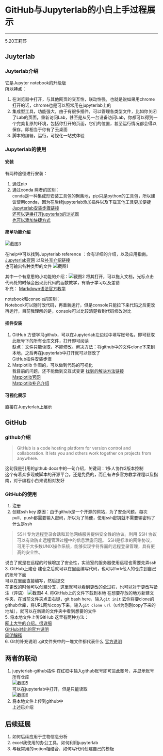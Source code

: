 # GitHub与Jupyterlab的小白上手过程展示
***
5.20王莉莎


## Juyterlab
### Juyterlab介绍
它是Jupyter notebook的升级版<br>
所以特点：<br>
1. 在浏览器中打开，与其他网页的交互性，联动性强，也就是说如果用chrome打开的话，chrome也是可以照常用在jupyterlab上的
2. 集成型工具，功能强大，由于有很多插件，可以管理各类型文件，比如你关闭了Lab的页面，重新访问Lab，甚至是从另一台设备访问Lab，你都可以得到一个完美复原的环境，包括你打开的页面，它们的位置，甚至运行情况都会得以保存。即相当于你有了云桌面
3. 脚本的编辑，运行，可视化一站式体验<br>


### Jupyterlab的使用
#### 安装
有两种途径进行安装：<br>
1. 通过pip 
2. 通过conda
两者的区别：<br>
conda是一种集成形安装工具包的聚集地，pip只是python的工具包，所以建议使用conda，因为在后续jupyterlab添加插件以及下载其他工具更加便捷<br>
[Jupyterlab安装步骤链接](https://jupyter.org/install)<br>
[还可以更换打开jupyterlab的浏览器](https://cloud.tencent.com/developer/article/1740382)<br>
[也可以添加快捷方式](https://blog.csdn.net/mark__tuwen/article/details/106030691)<br>

#### 简单功能介绍
![截图3](https://s2.loli.net/2022/05/18/7YHRNTazV6UhJjb.png "Jupyterlab界面")

在help中可以找到Jupyterlab reference ：会有详细的介绍，以及应用指南。[Jupyterlab官网](https://jupyter.org/)
以及[补充介绍链接](https://zhuanlan.zhihu.com/p/87403131)<br>
也可输出各种类型的文件
![截图1](https://s2.loli.net/2022/05/18/ogLtpe7xj9RJrTG.png "输出文件处截图")

其中一个有意思的小功能的介绍：![截图2](https://s2.loli.net/2022/05/18/9sYLNAmza7yOwQh.png "一个小功能介绍")
将其打开，可以拖入文档，光标点击代码处的时候会出现此代码的函数教学，有助于学习以及差错<br>
补充：
[Markdown语法官方教学](https://markdown.com.cn/)

notebook和console的区别：<br>
Notebook可以随时改代码，再重新运行，但是console只能拉下来代码之后更改再运行，目前我理解的是，console可以比较清楚看到代码修改对比

#### 插件安装
1. GitHub
方便学习github，可以在Jupyterlab左边栏中填写账号名，即可获取此账号下的所有仓库文件，打开即可阅读<br>
缺点：文件只能读取，不能修改。解决方法：将github中的文件clone下来到本地，之后再在jupyterlab中打开就可以修改了<br>
[GitHub插件安装步骤](https://github.com/lisa348/jupyterlab-github/blob/master/README.md)<br>
2. Matplotlib
作图的，可以做到代码的可视化<br>
我目前的问题，还不能做到交互式变更
[找到的解决方法链接](https://zhuanlan.zhihu.com/p/371673879)<br>
[Matplotlib官网](https://matplotlib.org/)<br>
[Matplotlib补充介绍](https://blog.csdn.net/qq_34859482/article/details/80617391)<br>

#### 可视化展示
直接在Jupyterlab上展示

## GitHub
### github介绍
>GitHub is a code hosting platform for version control and collaboration. It lets you and others work together on projects from anywhere.

这句我是引用的github docs中的一句介绍，关键词：1多人协作2版本控制<br>
这个有着众多现成脚本的开源平台，还是免费的，而且有许多官方教学课程以及指南，对于编程小白来说相对友好<br>
### GitHub的使用
1. 注册
2. 创建ssh key
原因：由于github是一个开源的网站，为了安全问题，每次pull、push都需要输入密码，所以为了简便，使用ssh密钥就不需要输密码了<br>
什么是ssh
>SSH 专为远程登录会话和其他网络服务提供安全性的协议。利用 SSH 协议可以有效防止远程管理过程中的信息泄露问题。
SSH是标准的网络协议，可用于大多数UNIX操作系统，能够实现字符界面的远程登录管理，具有更高的安全性。

说白了就是在远程的时候增加了安全性，实验室的服务器使用远程也需要先弄ssh
3. GitHub上建仓
建仓之后就可以在里面编写代码，也可以fork他人的仓库到自己的账号下面<br>
可以在里面直接编写，然后提交<br>
在更改的时候可以创建分支，这里就可以看到更改的全过程，也可以对于更改写备注（评语）
![截图4](https://s2.loli.net/2022/05/18/HeGuf7DWsyaqIE9.png "GitHub创建分支")
4. 将GitHub上的文件下载到本地
在想要存放的地方新建文件夹，在当前文件夹点击右键，git bash here，输入`git init`
去你将要clone的github仓库，将URL网址copy下来，输入`git clone url`（url为刚刚copy下来的地址），就可以在新建的文件夹中看到想要的文件<br>
5. 将本地文件上传GitHub
这里有两种方法：<br>
[网上大牛的介绍，很详细](https://blog.csdn.net/u013553529/article/details/59144904)<br>
[GitHub对此的官方说明](https://docs.github.com/cn/repositories/working-with-files/managing-files/adding-a-file-to-a-repository)<br>
[简明解释](https://zhuanlan.zhihu.com/p/359552966)<br>
6.  Git的补充说明
.git文件夹中的一堆文件都代表什么
[官方说明](file:///D:/Git/mingw64/share/doc/git-doc/gitrepository-layout.html)
## 两者的联动
1. jupyterlab-github插件
在红框中输入github账号即可进此账号，并显示账号所有仓库<br>
![截图5](https://s2.loli.net/2022/05/18/I9hUurNMG26VW5l.png "GitHub插件")<br>
可以在jupyterlab中打开，但是只能读取<br>
![截图6](https://s2.loli.net/2022/05/18/SVqZOQNwsjUM1zd.png "只能读取")
2. 将本地文件上传到github中<br>
上述已介绍

## 后续延展
1. 如何后续应用于生物信息分析
2. excel我使用的办公工具，如何利用jupyterlab
3. 与我常用的notion相结合，如何写代码创建自己的模板





